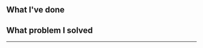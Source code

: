 ## What I've done

## What problem I solved

<!-- Please describe the issue you suppose to solve -->

---